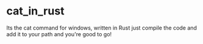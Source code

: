 # cat_in_rust
Its the cat command for windows, written in Rust
just compile the code and add it to your path and you're good to go!
